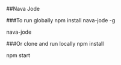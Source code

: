 
##Nava Jode

###To run globally 
npm install nava-jode -g

nava-jode 

###Or clone and run locally
npm install 

npm start
